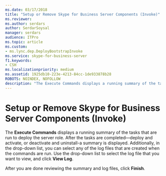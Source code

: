 ```yaml
---
ms.date: 03/17/2018
title: "Setup or Remove Skype for Business Server Components (Invoke)"
ms.reviewer: 
ms.author: serdars
author: SerdarSoysal
manager: serdars
audience: ITPro
ms.topic: article
ms.custom:
- ms.lync.dep.DeployBootstrapInvoke
ms.service: skype-for-business-server
f1.keywords:
- CSH
ms.localizationpriority: medium
ms.assetid: 1925db10-223e-4213-84cc-1de933878b28
ROBOTS: NOINDEX, NOFOLLOW
description: "The Execute Commands displays a running summary of the tasks that are run to deploy the server role. After the tasks are completed—deploy and activate, or deactivate and uninstall-a summary is displayed. Additionally, in the drop-down list, you can select any of the log files that are created when the commands are run. Use the drop-down list to select the log file that you want to view, and click View Log."
---
```


# Setup or Remove Skype for Business Server Components (Invoke)
 
The **Execute Commands** displays a running summary of the tasks that are run to deploy the server role. After the tasks are completed—deploy and activate, or deactivate and uninstall-a summary is displayed. Additionally, in the drop-down list, you can select any of the log files that are created when the commands are run. Use the drop-down list to select the log file that you want to view, and click **View Log**.
  
After you are done reviewing the summary and log files, click **Finish**.
  


